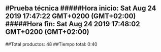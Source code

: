 #Prueba técnica 
#####Hora inicio: Sat Aug 24 2019 17:47:22 GMT+0200 (GMT+02:00)
#####Hora fin: Sat Aug 24 2019 17:48:02 GMT+0200 (GMT+02:00)
---
##Total productos: 48
##Tiempo total: 0:40